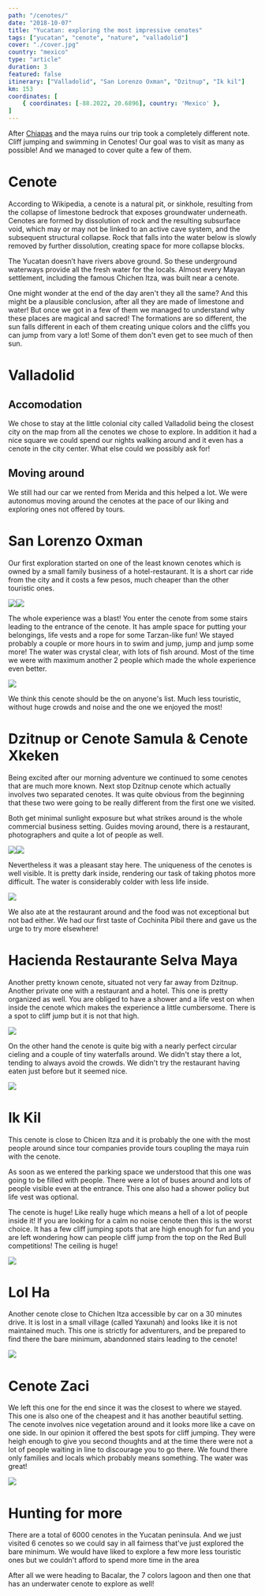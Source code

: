 ```yaml
---
path: "/cenotes/"
date: "2018-10-07"
title: "Yucatan: exploring the most impressive cenotes"
tags: ["yucatan", "cenote", "nature", "valladolid"]
cover: "./cover.jpg"
country: "mexico"
type: "article"
duration: 3
featured: false
itinerary: ["Valladolid", "San Lorenzo Oxman", "Dzitnup", "Ik kil"]
km: 153
coordinates: [
    { coordinates: [-88.2022, 20.6896], country: 'Mexico' },
]
---
```


After [Chiapas](/chiapas) and the maya ruins our trip took a completely different note. Cliff jumping and swimming in Cenotes! Our goal was to visit as many as possible! And we managed to cover quite a few of them.

# Cenote

According to Wikipedia, a cenote is a natural pit, or sinkhole, resulting from the collapse of limestone bedrock that exposes groundwater underneath. Cenotes are formed by dissolution of rock and the resulting subsurface void, which may or may not be linked to an active cave system, and the subsequent structural collapse. Rock that falls into the water below is slowly removed by further dissolution, creating space for more collapse blocks.

The Yucatan doesn’t have rivers above ground. So these underground waterways provide all the fresh water for the locals. Almost every Mayan settlement, including the famous Chichen Itza, was built near a cenote.

One might wonder at the end of the day aren't they all the same? And this might be a plausible conclusion, after all they are made of limestone and water! But once we got in a few of them we managed to understand why these places are magical and sacred! The formations are so different, the sun falls different in each of them creating unique colors and the cliffs you can jump from vary a lot! Some of them don't even get to see much of then sun.

# Valladolid

## Accomodation

We chose to stay at the little colonial city called Valladolid being the closest city on the map from all the cenotes we chose to explore. In addition it had a nice square we could spend our nights walking around and it even has a cenote in the city center. What else could we possibly ask for!

## Moving around

We still had our car we rented from Merida and this helped a lot. We were autonomus moving around the cenotes at the pace of our liking and exploring ones not offered by tours.

# San Lorenzo Oxman

Our first exploration started on one of the least known cenotes which is owned by a small family business of a hotel-restaurant. It is a short car ride from the city and it costs a few pesos, much cheaper than the other touristic ones.

<photo-composition><img src="oxman2.jpg" /><img src="oxman3.jpg" /></photo-composition>

The whole experience was a blast! You enter the cenote from some stairs leading to the entrance of the cenote. It has ample space for putting your belongings, life vests and a rope for some Tarzan-like fun! We stayed probably a couple or more hours in to swim and jump, jump and jump some more! The water was crystal clear, with lots of fish around. Most of the time we were with maximum another 2 people which made the whole experience even better.

![](oxman.jpg)


We think this cenote should be the on anyone's list. Much less touristic, without huge crowds and noise and the one we enjoyed the most!

# Dzitnup or Cenote Samula & Cenote Xkeken

Being excited after our morning adventure we continued to some cenotes that are much more known. Next stop Dzitnup cenote which actually involves two separated cenotes. It was quite obvious from the beginning that these two were going to be really different from the first one we visited.


Both get minimal sunlight exposure but what strikes around is the whole commercial business setting. Guides moving around, there is a restaurant, photographers and quite a lot of people as well.

<photo-composition><img src="xkeken.jpg" /><img src="dzitnup.jpg" /></photo-composition>

Nevertheless it was a pleasant stay here. The uniqueness of the cenotes is well visible. It is pretty dark inside, rendering our task of taking photos more difficult. The water is considerably colder with less life inside.

![](elephant.jpg)

We also ate at the restaurant around and the food was not exceptional but not bad either. We had our first taste of Cochinita Pibil there and gave us the urge to try more elsewhere!

# Hacienda Restaurante Selva Maya

Another pretty known cenote, situated not very far away from Dzitnup. Another private one with a restaurant and a hotel. This one is pretty organized as well. You are obliged to have a shower and a life vest on when inside the cenote which makes the experience a little cumbersome. There is a spot to cliff jump but it is not that high.

![](hacienda2.jpg)

On the other hand the cenote is quite big with a nearly perfect circular cieling and a couple of tiny waterfalls around. We didn't stay there a lot, tending to always avoid the crowds. We didn't try the restaurant having eaten just before but it seemed nice.

![](hacienda.jpg)

# Ik Kil

This cenote is close to Chicen Itza and it is probably the one with the most people around since tour companies provide tours coupling the maya ruin with the cenote.

As soon as we entered the parking space we understood that this one was going to be filled with people. There were a lot of buses around and lots of people visible even at the entrance. This one also had a shower policy but life vest was optional.

The cenote is huge! Like really huge which means a hell of a lot of people inside it! If you are looking for a calm no noise cenote then this is the worst choice. It has a few cliff jumping spots that are high enough for fun and you are left wondering how can people cliff jump from the top on the Red Bull competitions! The ceiling is huge!

![](ikkil.jpg)

# Lol Ha

Another cenote close to Chichen Itza accessible by car on a 30 minutes drive. It is lost in a small village (called Yaxunah) and looks like it is not maintained much. This one is strictly for adventurers, and be prepared to find there the bare minimum, abandonned stairs leading to the cenote!

![](lolha.jpg)

# Cenote Zaci

We left this one for the end since it was the closest to where we stayed. This one is also one of the cheapest and it has another beautiful setting. The cenote involves nice vegetation around and it looks more like a cave on one side. In our opinion it offered the best spots for cliff jumping. They were heigh enough to give you second thoughts and at the time there were not a lot of people waiting in line to discourage you to go there. We found there only families and locals which probably means something. The water was great!

![](zaci.jpg)

# Hunting for more

There are a total of 6000 cenotes in the Yucatan peninsula. And we just visited 6 cenotes so we could say in all fairness that've just explored the bare minimum. We would have liked to explore a few more less touristic ones but we couldn't afford to spend more time in the area

After all we were heading to Bacalar, the 7 colors lagoon and then one that has an underwater cenote to explore as well!
